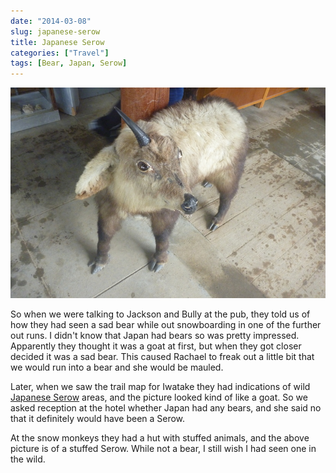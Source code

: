 ```yaml
---
date: "2014-03-08"
slug: japanese-serow
title: Japanese Serow
categories: ["Travel"]
tags: [Bear, Japan, Serow]
---
```


![serow](serow.jpg)

So when we were talking to Jackson and Bully at the pub, they told us of how they had seen a sad bear while out snowboarding in one of the further out runs. I didn't know that Japan had bears so was pretty impressed. Apparently they thought it was a goat at first, but when they got closer decided it was a sad bear. This caused Rachael to freak out a little bit that we would run into a bear and she would be mauled.

Later, when we saw the trail map for Iwatake they had indications of wild [Japanese Serow](http://en.wikipedia.org/wiki/Japanese_serow) areas, and the picture looked kind of like a goat. So we asked reception at the hotel whether Japan had any bears, and she said no that it definitely would have been a Serow.

At the snow monkeys they had a hut with stuffed animals, and the above picture is of a stuffed Serow. While not a bear, I still wish I had seen one in the wild.
